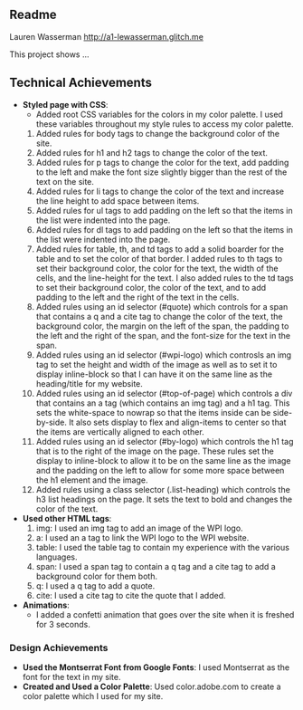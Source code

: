 Readme
---

Lauren Wasserman
http://a1-lewasserman.glitch.me

This project shows ...

## Technical Achievements
- **Styled page with CSS**:
    - Added root CSS variables for the colors in my color palette. I used these variables throughout my style rules to access my color palette.
    1. Added rules for body tags to change the background color of the site.
    2. Added rules for h1 and h2 tags to change the color of the text.
    3. Added rules for p tags to change the color for the text, add padding to the left and make the font size slightly bigger than the rest of the text on the site.
    4. Added rules for li tags to change the color of the text and increase the line height to add space between items.
    5. Added rules for ul tags to add padding on the left so that the items in the list were indented into the page.
    6. Added rules for dl tags to add padding on the left so that the items in the list were indented into the page.
    7. Added rules for table, th, and td tags to add a solid boarder for the table and to set the color of that border. I added rules to th tags to set their background color, the color for the text, the width of the cells, and the line-height for the text. I also added rules to the td tags to set their background color, the color of the text, and to add padding to the left and the right of the text in the cells.
    8. Added rules using an id selector (#quote) which controls for a span that contains a q and a cite tag to change the color of the text, the background color, the margin on the left of the span, the padding to the left and the right of the span, and the font-size for the text in the span.
    9. Added rules using an id selector (#wpi-logo) which controsls an img tag to set the height and width of the image as well as to set it to display inline-block so that I can have it on the same line as the heading/title for my website.
    10. Added rules using an id selector (#top-of-page) which controls a div that contains an a tag (which contains an img tag)  and a h1 tag. This sets the white-space to nowrap so that the items inside can be side-by-side. It also sets display to flex and align-items to center so that the items are vertically aligned to each other.
    11. Added rules using an id selector (#by-logo) which controls the h1 tag that is to the right of the image on the page. These rules set the display to inline-block to allow it to be on the same line as the image and the padding on the left to allow for some more space between the h1 element and the image.
    12. Added rules using a class selector (.list-heading) which controls the h3 list headings on the page. It sets the text to bold and changes the color of the text.
- **Used other HTML tags**:
    1. img: I used an img tag to add an image of the WPI logo.
    2. a: I used an a tag to link the WPI logo to the WPI website.
    3. table: I used the table tag to contain my experience with the various languages.
    4. span: I used a span tag to contain a q tag and a cite tag to add a background color for them both.
    5. q: I used a q tag to add a quote.
    6. cite: I used a cite tag to cite the quote that I added.
- **Animations**:
    - I added a confetti animation that goes over the site when it is freshed for 3 seconds.

### Design Achievements
- **Used the Montserrat Font from Google Fonts**: I used Montserrat as the font for the text in my site.
- **Created and Used a Color Palette**: Used color.adobe.com to create a color palette which I used for my site.
